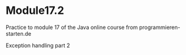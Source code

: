 # Module17.2
Practice to module 17 of the Java online course from programmieren-starten.de

Exception handling part 2